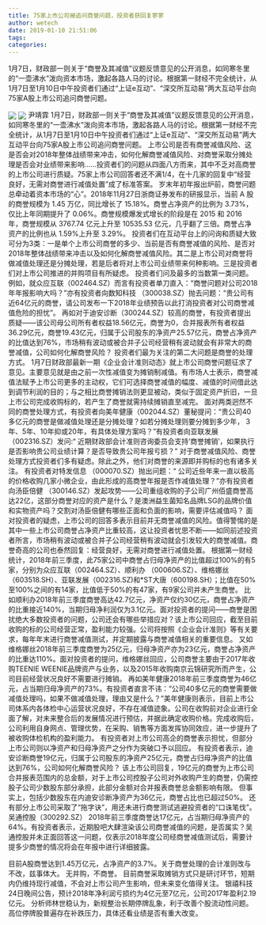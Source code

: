 ```yaml
---
title: 75家上市公司被追问商誉问题，投资者获回复寥寥
author: wetech
date: 2019-01-10 21:51:06
tags: 
categories: 
---
```

1月7日，财政部一则关于“商誉及其减值”议题反馈意见的公开消息，如同寒冬里的“一壶沸水”泼向资本市场，激起各路人马的讨论。根据第一财经不完全统计，从1月7日至1月10日中午投资者们通过“上证e互动”、“深交所互动易”两大互动平台向75家A股上市公司追问商誉问题。
<!-- more -->
<img align="center" border="0" src="https://imgcdn.yicai.com/uppics/images/2019/01/12e4b0fee0ce1ef531422a64771c0ac5.jpg" />
<img align="center" border="0" src="https://imgcdn.yicai.com/uppics/images/2019/01/7849887a40c5cea5a4440e7624735750.jpg" />
尹靖霏
1月7日，财政部一则关于“商誉及其减值”议题反馈意见的公开消息，如同寒冬里的“一壶沸水”泼向资本市场，激起各路人马的讨论。根据第一财经不完全统计，从1月7日至1月10日中午投资者们通过“上证e互动”、“深交所互动易”两大互动平台向75家A股上市公司追问商誉问题。
上市公司是否有商誉减值风险、这是否会对2018年整体战绩带来冲击，如何化解商誉减值风险、对商誉采取分摊处理是否会对业绩带来影响……投资者们的问题从四面八方而来，其中不乏对高商誉的上市公司进行质疑。75家上市公司回答者还不满1/4，在十几家的回复中“经营良好，无需对商誉进行减值处置”成了标准答案。
岁末年初年报出炉前，商誉问题总牵动着资本市场的“心”。2018年11月27日浙商证券发布的研报显示，当前 A 股的商誉规模为 1.45 万亿，同比增长了 15.18%。商誉占净资产的比例为 3.73%，仅比上年同期提升了 0.06%。商誉规模爆发式增长的阶段是在 2015 和 2016 年，商誉规模从 3767.74 亿元上升至 10535.53 亿元，几乎翻了三倍。商誉占净资产的比例也从 1.59%上升至 3.29%。
投资者们在互动平台上的问询和质疑大致可分为3类：一是单个上市公司商誉的多少、当前是否有商誉减值的风险、是否对2018年整体战绩带来冲击以及如何化解商誉减值风险。其二是上市公司对商誉将做减值处理还是分摊处理，若是后者将对上市公司业绩带来何种影响。三是投资者们对上市公司推进的并购项目有所疑虑。
投资者们问及最多的当数第一类问题。
例如，就众应互联（002464.SZ）而言有投资者单刀直入：“商誉问题对公司2018年年报影响大吗？”亦有投资者向数知科技 （300038.SZ）抛去问题：“贵公司有近64亿元的商誉，请公司发布一下2018年业绩预告以此打消投资者对公司商誉减值危险的担忧”。
再如对于迪安诊断（300244.SZ）较高的商誉，有投资者提出质疑——该公司母公司所有者权益18.56亿元，商誉为0，合并报表所有者权益36.29亿元，商誉19.43亿元，归属于公司股东的净资产25.57亿元，商誉占净资产的比值达到76%，市场稍有波动或被合并子公司经营稍有波动就会有非常大的商誉减值，公司如何化解商誉风险？
投资者们最为关注的第二大问题是商誉的处理方式。
1月7日财政部最新一期《企业会计准则动态》就上市公司商誉问题征求了意见。主要意见就是由之前一次性减值变为摊销制减值。有市场人士表示，商誉减值法赋予上市公司更多的主动权，它们可选择商誉减值的幅度、减值的时间借此达到调节利润的目的；与之相比商誉摊销法则更显被动，类似于固定资产折旧，一旦上市公司完成收购标的，若产生了商誉就需持续摊销直至减完。
面对两类迥然不同的商誉处理方式，有投资者向美年健康（002044.SZ）董秘提问：“贵公司40多亿元的商誉是做减值处理还是分摊处理？如若分摊处理则要分摊到多少年， 3年、5年、10年抑或20年，有具体处理方案吗？”有投资者向亚联发展（002316.SZ）发问:“ 近期财政部会计准则咨询委员会支持‘商誉摊销’，如果执行是否影响贵公司业绩计算？是否导致贵公司年报亏损？”
对于商誉减值风险、商誉处理方式投资者们多有疑虑。除此之外，他们对商誉的来源即并购标的也有诸多关注。
有投资者对特发信息 （000070.SZ）抛出问题：“ 公司近些年来一直以极高的价格收购几家小微企业，由此形成的高商誉年报是否作减值处理？”亦有投资者向汤臣倍健 （300146.SZ）发起攻势——公司重组收购的子公司广州佰盛商誉高达22亿，这部分商誉对应的资产是什么？是澳洲益生菌知名品牌LSG的品牌价值和实物资产吗？交割对汤臣倍健有哪些正面和负面的影响，需要评估减值吗？
面对投资者的疑虑，上市公司的回答多表示目前并无商誉减值的风险。值得警惕的是其中一些上市公司商誉占净资产比重较高，这让投资者忧思不断——如同前述投资者所言，市场稍有波动或被合并子公司经营稍有波动就会引发较大的商誉减值。商誉奇高的公司也泰然回复：经营良好，无需对商誉进行减值处置。
根据第一财经统计，2018年前三季度，此75家公司中商誉占归母净资产的比值超过100%的有5家，分别为众应互联（002464.SZ）、顺利办 （000606.SZ）、维格娜丝（603518.SH）、亚联发展（002316.SZ)和*ST大唐（600198.SH）；比值在50%至100%之间的有14家，比值低于50%的有47家，有9家公司并未产生商誉。
比如顺利办2018年前三季度商誉高达42.7亿元，净资产仅约30亿元，商誉占净资产的比重接近140%，当期归母净利润仅为3.1亿元。面对投资者的提问——商誉是困扰绝大多数投资者的问题，公司还会有哪些举措应对？该上市公司回应，截至目前收购的标的公司经营正常，盈利能力较强。公司将按照《企业会计准则》等有关要求，每年年末进行商誉减值测试，并定期披露与商誉减值相关的重要信息。
又如维格娜丝2018年前三季度商誉为25亿元，归母净资产亦为23亿元，商誉占净资产的比重达110%。面对投资者的提问，维格娜丝回应，公司商誉主要由于2017年收购TEENIE WEENIE品牌资产与业务，以及2015年收购南京云锦研究所而产生，公司目前经营状况良好不需要进行摊销。
再如美年健康2018年前三季度商誉为46亿元，占当期归母净资产的73%。有投资者直言不讳：“公司40多亿元的商誉需要做减值处理吗，如果不做减值处理，理由又是什么？”美年健康则表示，目前上市公司体系内各体检中心运营状况良好，不存在减值迹象。公司在收购前对企业进行全面了解，对未来整合后的发展情况进行预估，并据此确定收购价格。完成收购后，公司利用自身网点、管理优势，在采购、销售等方面发挥协同效应，进一步提升了被收购体检机构的盈利能力。
有投资者对上市公司高企的商誉表示担忧，但部分上市公司则以净资产和归母净资产之分作为突破口予以回应。
有投资者表示，迪安诊断商誉19亿元，归属于公司股东的净资产25亿元，商誉占归母净资产的比值达到76%，公司如何化解商誉风险？ 该上市公司回复，19亿元的商誉为上市公司合并报表范围内的总金额，对于上市公司控股子公司对外收购产生的商誉，仍需控股子公司少数股东部分承担，此部分金额对合并报表商誉总金额影响有限。
但事实上，包括少数股东在内迪安诊断净资产为36亿元，商誉占比也已超过50%。
还有部分上市公司采取了“拖字诀”，用还未进行商誉测试逃避投资者的“口诛笔伐”。
吴通控股（300292.SZ） 2018年前三季度商誉达17亿元，占当期归母净资产的64%。有投资者表示，近期股吧大肆渲染该公司商誉减值的问题，是否属实？吴通控股并未正面回答这一问题，仅表示2018年度公司经商誉减值测试后，需要计提多少商誉的情况将会在年报中进行详细披露。
 
 
目前A股商誉达到1.45万亿元，占净资产的3.7%。关于商誉处理的会计准则改与不改，兹事体大。
无并购，不商誉。
目前商誉采取摊销方式只是研讨环节，短期内仍维持现行减值，不会对上市公司产生影响，但未来变化值得关注。
银禧科技24日晚间公告，预计2018年净利润亏损约为4亿元至7亿元，公司2017年盈利2.19亿元。
分析师林世稳认为，新规整治长期停牌乱象，利于改善个股流动性问题。高位停牌股普遍存在补跌压力，具体还看业绩是否有重大改变。
